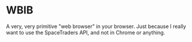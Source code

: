 # WBIB
A very, very primitive "web browser" in your browser. Just because I really want to use the SpaceTraders API, and not in Chrome or anything.
